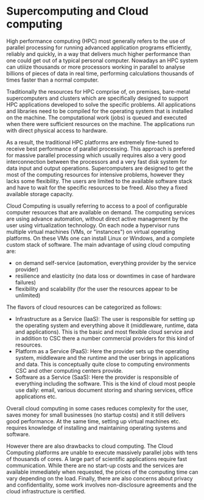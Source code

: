 # Supercomputing and Cloud computing

High performance computing (HPC) most generally refers to the use of parallel
processing for running advanced application programs efficiently, reliably and
quickly, in a way that delivers much higher performance than one could get out
of a typical personal computer. Nowadays an HPC system can utiiize thousands or more
processors working in parallel to analyse billions of pieces of data in real
time, performing calculations thousands of times faster than a normal
computer.

Traditionally the resources for HPC comprise of, on premises, bare-metal
supercomputers and clusters which are specifically designed to support HPC
applications developed to solve the specific problems. All applications and
libraries need to be compiled for the operating system that is installed on
the machine. The computational work (jobs) is queued and executed when there
were sufficient resources on the machine. The applications run with direct
physical access to hardware.

As a result, the traditional HPC platforms are extremely fine-tuned to receive
best performance of parallel processing. This approach is prefered for massive
parallel processing which usually requires also a very good interconnection
between the processors and a very fast disk system for data input and output
operations. Supercomputers are designed to get the most of the computing
resources for intensive problems, however they lacks some flexibility. The
users are limited to the available software stack and have to wait for the
specific resources to be freed. Also they a fixed available storage capacity.

Cloud Computing is usually referring to access to a pool of configurable
computer resources that are available on demand. The computing services
are using advance automation, without direct active management by the user
using virtualization technology. On each node a hypervisor runs multiple
virtual machines (VMs, or "instances") on virtual operating platforms. On
these VMs one can install Linux or Windows, and a complete custom stack of
software. The main advantage of using cloud computing are:

* on demand self-service (automation, everything provider by the service
  provider)
* resilience and elasticity (no data loss or downtimes in case of hardware
  failures)
* flexibility and scalability (for the user the resources appear to be
  unlimited)

The flavors of cloud resources can be categorized as follows:
* Infrastructure as a Service (IaaS): The user is responsible for setting up the operating system
and everything above it (middleware, runtime, data and applications). This is the basic and most 
flexible cloud service and in addition to CSC there a number commercial providers for this kind
of resources.
* Platform as a Service (PaaS): Here the provider sets up the operating system, middleware and the runtime
and the user brings in applications and data. This is conceptually quite close to computing environments
CSC and other computing centers provide.
* Software as a Service (SaaS): Here the provider is responsible of everything including the software.
This is the kind of cloud most people use daily: email, various document storing and sharing services, office applications etc.

Overall cloud computing in some cases reduces complexity for the user, saves money for
small businesses (no startup costs) and it still delivers good performance.
At the same time, setting up virtual machines etc. requires knowledge of
installing and maintaining operating systems and software.

However there are also drawbacks to cloud computing. The Cloud Computing
platforms are unable to execute massively parallel jobs with tens of thousands
of cores. A large part of scientific applications require fast
communication. While there are no start-up costs and the services are
available immediately when requested, the prices of the computing time can
vary depending on the load. Finally, there are also concerns about privacy and
confidentiality, some work involves non-disclosure agreements and the cloud
infrastructure is certified.
